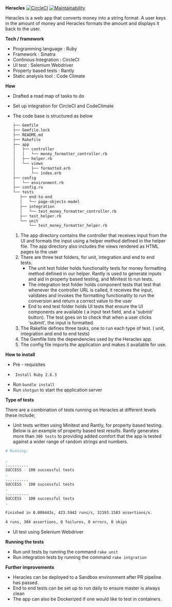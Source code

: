 **Heracles** 
[![CircleCI](https://circleci.com/gh/skambo/heracles/tree/master.svg?style=svg)](https://circleci.com/gh/skambo/heracles/tree/master)
[![Maintainability](https://api.codeclimate.com/v1/badges/52b71c66875df2dbfd4e/maintainability)](https://codeclimate.com/github/skambo/heracles/maintainability)


Heracles is a web app that converts money into a string format. A user keys in the amount of money  and Heracles formats the amount and displays it back to the user.
 
**Tech / framework** 
- Programming language : Ruby 
- Framework : Sinatra 
- Continous Integration : CircleCI
- UI test : Selenium Webdriver
- Property based tests : Rantly
- Static analysis tool : Code Climate 

**How**
 - Drafted a road map of tasks to do
 - Set up integration for CircleCI and CodeClimate
 - The code base is structured as below
    
    ```bash
   ├── Gemfile
   ├── Gemfile.lock
   ├── README.md
   ├── Rakefile
   ├── app
   │   ├── controller
   │   │   └── money_formatter_controller.rb
   │   ├── helper.rb
   │   └── views
   │       ├── formatted.erb
   │       └── index.erb
   ├── config
   │   └── environment.rb
   ├── config.ru
   └── tests
       ├── end-to-end
       │   └── page-objects-model
       ├── integration
       │   └── test_money_formatter_controller.rb
       ├── test_helper.rb
       └── unit
           └── test_money_formatter_helper.rb
    ```
   1. The app directory contains the controller that receives input from the UI and formats the input using a helper method defined in the helper file. 
      The app directory also includes the views rendered as HTML pages to the user 
   2. There are three test folders, for unit, integration and end to end tests. 
       - The unit test folder holds functionality tests for money formatting method defined in our helper. Rantly is used to generate inputs and aid in property based testing, and Minitest to run tests.
       - The integration test folder holds component tests that test that whenever the controller URL is called, it receives the input, validates and invokes the formatting functionality to run the conversion and return a correct value to the user
       - End to end test folder holds UI tests that ensure the UI components are available ( a input text field, and a 'submit' button). The test goes on to check that when a user clicks 'submit', the input is formatted. 
   3. The Rakefile defines three tasks, one to run each type of test. ( unit, integration and end to end tests)
   4. The Gemfile lists the dependencies used by the Heracles app. 
   5. The config file imports the application and makes it available for use.
    
 
**How to install**
 - Pre - requisites 
 -      Install Ruby 2.6.3
 - Run `bundle install`
 - Run `shotgun` to start the application server
 

**Type of tests**

There are a combination of tests running on Heracles at different levels these include;
 - Unit tests written using Minitest and Rantly, for property based testing. Below is an example of property based test results. 
 Rantly generates more than `300 tests` to providing added comfort that the app is tested against a wider range of random strings and numbers.
 ```bash
# Running:

.
..........
SUCCESS - 100 successful tests
.
..........
SUCCESS - 100 successful tests
.
..........
SUCCESS - 100 successful tests
.

Finished in 0.009443s, 423.5942 runs/s, 32193.1583 assertions/s.

4 runs, 304 assertions, 0 failures, 0 errors, 0 skips

 ```
 
 - UI test using Selenium Webdriver


**Running the tests**
 - Run unit tests by running the command `rake unit` 
 - Run integration tests by running the command `rake intgration` 

**Further improvements**
 - Heracles can be deployed to a Sandbox environment after PR pipeline has passed. 
 - End to end tests can be set up to run daily to ensure master is always clean
 - The app can also be Dockerized if one would like to test in containers. 
